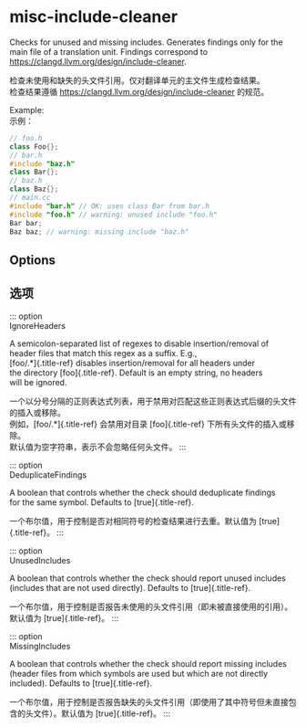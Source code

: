 # misc-include-cleaner

Checks for unused and missing includes. Generates findings only for the  
main file of a translation unit. Findings correspond to  
<https://clangd.llvm.org/design/include-cleaner>.

检查未使用和缺失的头文件引用。仅对翻译单元的主文件生成检查结果。  
检查结果遵循 <https://clangd.llvm.org/design/include-cleaner> 的规范。

Example:  
示例：

```c++
// foo.h
class Foo{};
// bar.h
#include "baz.h"
class Bar{};
// baz.h
class Baz{};
// main.cc
#include "bar.h" // OK: uses class Bar from bar.h
#include "foo.h" // warning: unused include "foo.h"
Bar bar;
Baz baz; // warning: missing include "baz.h"
```

## Options

## 选项

::: option  
IgnoreHeaders

A semicolon-separated list of regexes to disable insertion/removal of  
header files that match this regex as a suffix. E.g.,  
[foo/.*]{.title-ref} disables insertion/removal for all headers under  
the directory [foo]{.title-ref}. Default is an empty string, no headers  
will be ignored.

一个以分号分隔的正则表达式列表，用于禁用对匹配这些正则表达式后缀的头文件的插入或移除。  
例如，[foo/.*]{.title-ref} 会禁用对目录 [foo]{.title-ref} 下所有头文件的插入或移除。  
默认值为空字符串，表示不会忽略任何头文件。
:::

::: option  
DeduplicateFindings

A boolean that controls whether the check should deduplicate findings  
for the same symbol. Defaults to [true]{.title-ref}.

一个布尔值，用于控制是否对相同符号的检查结果进行去重。默认值为 [true]{.title-ref}。
:::

::: option  
UnusedIncludes

A boolean that controls whether the check should report unused includes  
(includes that are not used directly). Defaults to [true]{.title-ref}.

一个布尔值，用于控制是否报告未使用的头文件引用（即未被直接使用的引用）。默认值为 [true]{.title-ref}。
:::

::: option  
MissingIncludes

A boolean that controls whether the check should report missing includes  
(header files from which symbols are used but which are not directly  
included). Defaults to [true]{.title-ref}.

一个布尔值，用于控制是否报告缺失的头文件引用（即使用了其中符号但未直接包含的头文件）。默认值为 [true]{.title-ref}。
:::
